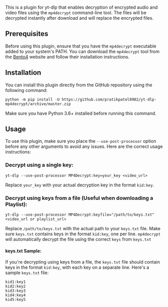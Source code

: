 This is a plugin for yt-dlp that enables decryption of encrypted audio and video files using the `mp4decrypt` command-line tool. The files will be decrypted instantly after download and will replace the encrypted files.

## Prerequisites

Before using this plugin, ensure that you have the `mp4decrypt` executable added to your system's PATH. You can download the `mp4decrypt` tool from the [Bento4](https://www.bento4.com/) website and follow their installation instructions.

## Installation

You can install this plugin directly from the GitHub repository using the following command:

```shell
python -m pip install -U https://github.com/pratikpatel8982/yt-dlp-mp4decrypt/archive/master.zip
```

Make sure you have Python 3.6+ installed before running this command.

## Usage

To use this plugin, make sure you place the `--use-post-processor` option before any other arguments to avoid any issues. Here are the correct usage instructions:

### Decrypt using a single key:

```shell
yt-dlp --use-post-processor MP4Decrypt:key=your_key <video_url>
```

Replace `your_key` with your actual decryption key in the format `kid:key`.

### Decrypt using keys from a file (Useful when downloading a Playlist):

```shell
yt-dlp --use-post-processor MP4Decrypt:keyfile="/path/to/keys.txt" <video_url or playlist_url>
```

Replace `/path/to/keys.txt` with the actual path to your `keys.txt` file. Make sure `keys.txt` contains keys in the format `kid:key`, one per line. `mp4decrypt` will automatically decrypt the file using the correct `keys` from `keys.txt`

#### keys.txt Sample:
If you're decrypting using keys from a file, the `keys.txt` file should contain keys in the format `kid:key`, with each key on a separate line. Here's a sample `keys.txt` file:
```shell
kid1:key1
kid2:key2
kid3:key3
kid4:key4
kid5:key5
```
